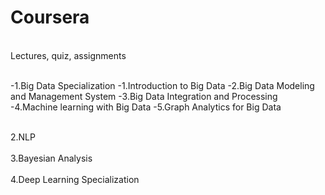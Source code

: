 # Coursera
<br/>Lectures, quiz, assignments<br/>

<br/>
-1.Big Data Specialization
 <space> -1.Introduction to Big Data
<space>  -2.Big Data Modeling and Management System
<space>  -3.Big Data Integration and Processing
<space>  -4.Machine learning with Big Data
<space>  -5.Graph Analytics for Big Data 
<br/>

<br/>2.NLP<br/>
<br/>3.Bayesian Analysis<br/>
<br/>4.Deep Learning Specialization <br/>

